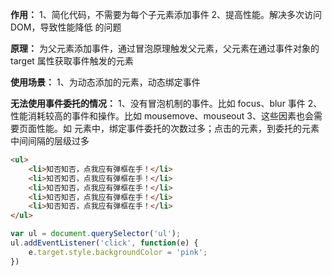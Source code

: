 **作用：**
1、简化代码，不需要为每个子元素添加事件
2、提高性能。解决多次访问 DOM，导致性能降低 的问题

**原理：** 为父元素添加事件，通过冒泡原理触发父元素，父元素在通过事件对象的 target 属性获取事件触发的元素

**使用场景：**
1、为动态添加的元素，动态绑定事件

**无法使用事件委托的情况：**
1、没有冒泡机制的事件。比如 focus、blur 事件
2、性能消耗较高的事件和操作。比如 mousemove、mouseout
3、这些因素也会需要页面性能。如 元素中，绑定事件委托的次数过多；点击的元素，到委托的元素中间间隔的层级过多

```html
<ul>
    <li>知否知否，点我应有弹框在手！</li>
    <li>知否知否，点我应有弹框在手！</li>
    <li>知否知否，点我应有弹框在手！</li>
    <li>知否知否，点我应有弹框在手！</li>
    <li>知否知否，点我应有弹框在手！</li>
</ul>
```
```js
var ul = document.querySelector('ul');
ul.addEventListener('click', function(e) {
    e.target.style.backgroundColor = 'pink';
})
```